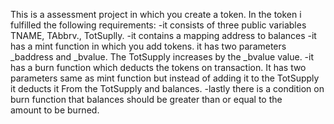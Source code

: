  This is a assessment project in which you create a token. In the token i fulfilled the following requirements: -it consists of three public variables TNAME, TAbbrv., TotSuplly. -it contains a mapping address to balances -it has a mint function in which you add tokens. it has two parameters _baddress and _bvalue. The TotSupply increases by the _bvalue value. -it has a burn function which deducts the tokens on transaction. It has two parameters same as mint function but instead of adding it to the TotSupply it deducts it From the TotSupply and balances. -lastly there is a condition on burn function that balances should be greater than or equal to the amount to be burned.
